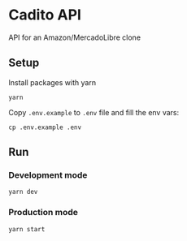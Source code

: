 # Cadito API
API for an Amazon/MercadoLibre clone

## Setup
Install packages with yarn
```
yarn
```

Copy `.env.example` to `.env` file and fill the env vars:
```
cp .env.example .env
```

## Run

### Development mode
```
yarn dev
```

### Production mode
```
yarn start
```
